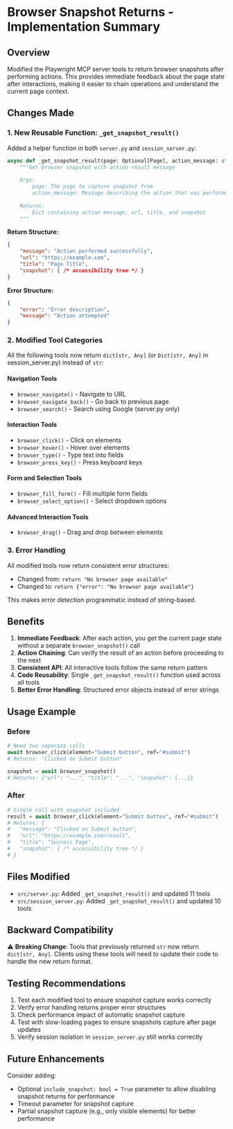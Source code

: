 # Browser Snapshot Returns - Implementation Summary

## Overview

Modified the Playwright MCP server tools to return browser snapshots after performing actions. This provides immediate feedback about the page state after interactions, making it easier to chain operations and understand the current page context.

## Changes Made

### 1. New Reusable Function: `_get_snapshot_result()`

Added a helper function in both `server.py` and `session_server.py`:

```python
async def _get_snapshot_result(page: Optional[Page], action_message: str) -> dict[str, Any]:
    """Get browser snapshot with action result message
    
    Args:
        page: The page to capture snapshot from
        action_message: Message describing the action that was performed
        
    Returns:
        Dict containing action message, url, title, and snapshot
    """
```

**Return Structure:**
```json
{
    "message": "Action performed successfully",
    "url": "https://example.com",
    "title": "Page Title",
    "snapshot": { /* accessibility tree */ }
}
```

**Error Structure:**
```json
{
    "error": "Error description",
    "message": "Action attempted"
}
```

### 2. Modified Tool Categories

All the following tools now return `dict[str, Any]` (or `Dict[str, Any]` in session_server.py) instead of `str`:

#### Navigation Tools
- `browser_navigate()` - Navigate to URL
- `browser_navigate_back()` - Go back to previous page
- `browser_search()` - Search using Google (server.py only)

#### Interaction Tools
- `browser_click()` - Click on elements
- `browser_hover()` - Hover over elements
- `browser_type()` - Type text into fields
- `browser_press_key()` - Press keyboard keys

#### Form and Selection Tools
- `browser_fill_form()` - Fill multiple form fields
- `browser_select_option()` - Select dropdown options

#### Advanced Interaction Tools
- `browser_drag()` - Drag and drop between elements

### 3. Error Handling

All modified tools now return consistent error structures:
- Changed from: `return "No browser page available"`
- Changed to: `return {"error": "No browser page available"}`

This makes error detection programmatic instead of string-based.

## Benefits

1. **Immediate Feedback**: After each action, you get the current page state without a separate `browser_snapshot()` call
2. **Action Chaining**: Can verify the result of an action before proceeding to the next
3. **Consistent API**: All interactive tools follow the same return pattern
4. **Code Reusability**: Single `_get_snapshot_result()` function used across all tools
5. **Better Error Handling**: Structured error objects instead of error strings

## Usage Example

### Before
```python
# Need two separate calls
await browser_click(element="Submit button", ref="#submit")
# Returns: "Clicked on Submit button"

snapshot = await browser_snapshot()
# Returns: {"url": "...", "title": "...", "snapshot": {...}}
```

### After
```python
# Single call with snapshot included
result = await browser_click(element="Submit button", ref="#submit")
# Returns: {
#   "message": "Clicked on Submit button",
#   "url": "https://example.com/result",
#   "title": "Success Page",
#   "snapshot": { /* accessibility tree */ }
# }
```

## Files Modified

- `src/server.py`: Added `_get_snapshot_result()` and updated 11 tools
- `src/session_server.py`: Added `_get_snapshot_result()` and updated 10 tools

## Backward Compatibility

⚠️ **Breaking Change**: Tools that previously returned `str` now return `dict[str, Any]`. Clients using these tools will need to update their code to handle the new return format.

## Testing Recommendations

1. Test each modified tool to ensure snapshot capture works correctly
2. Verify error handling returns proper error structures
3. Check performance impact of automatic snapshot capture
4. Test with slow-loading pages to ensure snapshots capture after page updates
5. Verify session isolation in `session_server.py` still works correctly

## Future Enhancements

Consider adding:
- Optional `include_snapshot: bool = True` parameter to allow disabling snapshot returns for performance
- Timeout parameter for snapshot capture
- Partial snapshot capture (e.g., only visible elements) for better performance
